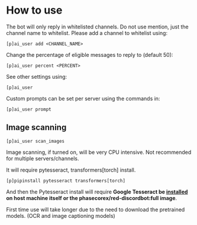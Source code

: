 # How to use

The bot will only reply in whitelisted channels. Do not use mention, just the channel name to whitelist.
Please add a channel to whitelist using:

```
[p]ai_user add <CHANNEL_NAME>
```

Change the percentage of eligible messages to reply to (default 50):

```
[p]ai_user percent <PERCENT>
```

See other settings using:

```
[p]ai_user
```

Custom prompts can be set per server using the commands in:
```
[p]ai_user prompt
```

## Image scanning

```
[p]ai_user scan_images
```

Image scanning, if turned on, will be very CPU intensive. Not recommended for multiple servers/channels.

It will require pytesseract, transformers[torch] install.

```
[p]pipinstall pytesseract transformers[torch]
```

And then the Pytesseract install will require **Google Tesseract be [installed](https://tesseract-ocr.github.io/tessdoc/Installation.html) on host machine itself or the phasecorex/red-discordbot:full image**.

First time use will take longer due to the need to download the pretrained models. (OCR and image captioning models)
